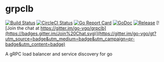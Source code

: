 # grpclb

[![Build Status](https://travis-ci.org/go-vgo/grpclb.svg)](https://travis-ci.org/go-vgo/grpclb)
[![CircleCI Status](https://circleci.com/gh/go-vgo/grpclb.svg?style=shield)](https://circleci.com/gh/go-vgo/grpclb)
[![Go Report Card](https://goreportcard.com/badge/github.com/go-vgo/grpclb)](https://goreportcard.com/report/github.com/go-vgo/grpclb)
[![GoDoc](https://godoc.org/github.com/go-vgo/grpclb?status.svg)](https://godoc.org/github.com/go-vgo/grpclb)
[![Release](https://github-release-version.herokuapp.com/github/go-vgo/grpclb/release.svg?style=flat)](https://github.com/go-ego/ego/releases/latest)
[![Join the chat at https://gitter.im/go-vgo/grpclb](https://badges.gitter.im/Join%20Chat.svg)](https://gitter.im/go-vgo/gt?utm_source=badge&utm_medium=badge&utm_campaign=pr-badge&utm_content=badge)

A gRPC load balancer and service discovery for go

